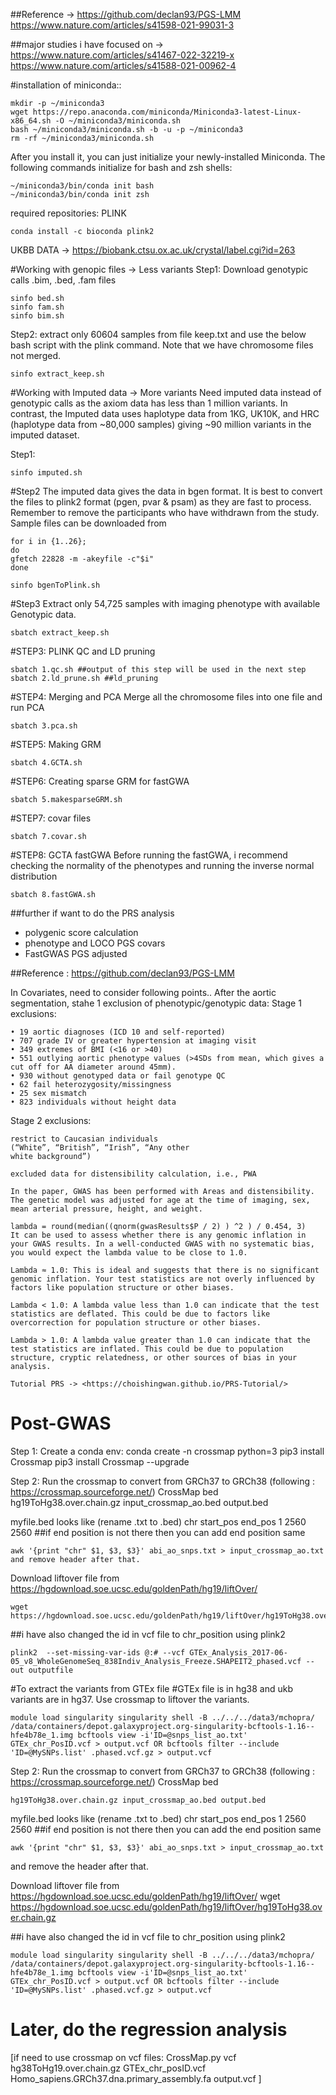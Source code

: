 ##Reference -> https://github.com/declan93/PGS-LMM
https://www.nature.com/articles/s41598-021-99031-3

##major studies i have focused on -> https://www.nature.com/articles/s41467-022-32219-x
https://www.nature.com/articles/s41588-021-00962-4

#installation of miniconda::
```
mkdir -p ~/miniconda3
wget https://repo.anaconda.com/miniconda/Miniconda3-latest-Linux-x86_64.sh -O ~/miniconda3/miniconda.sh
bash ~/miniconda3/miniconda.sh -b -u -p ~/miniconda3
rm -rf ~/miniconda3/miniconda.sh
```

After you install it, you can just initialize your newly-installed Miniconda. The following commands initialize for bash and zsh shells:

```
~/miniconda3/bin/conda init bash
~/miniconda3/bin/conda init zsh
```

required repositories: PLINK 
```
conda install -c bioconda plink2
```

UKBB DATA -> <https://biobank.ctsu.ox.ac.uk/crystal/label.cgi?id=263>

#Working with genopic files -> Less variants
Step1:
Download genotypic calls .bim, .bed, .fam files
```
sinfo bed.sh
sinfo fam.sh
sinfo bim.sh
```

Step2:
extract only 60604 samples from file keep.txt and use the below bash script with the plink command. Note that we have chromosome files not merged. 
```
sinfo extract_keep.sh
```

#Working with Imputed data -> More variants
Need imputed data instead of genotypic calls as the axiom data has less than 1 million variants. In contrast, the Imputed data uses haplotype data from 1KG, UK10K, and HRC (haplotype data from ~80,000 samples) giving ~90 million variants in the imputed dataset.

Step1:
```
sinfo imputed.sh
```

#Step2
The imputed data gives the data in bgen format. It is best to convert the files to plink2 format (pgen, pvar & psam) as they are fast to process. Remember to remove the participants who have withdrawn from the study. Sample files can be downloaded from 
```
for i in {1..26};
do
gfetch 22828 -m -akeyfile -c"$i"
done
```
```
sinfo bgenToPlink.sh 
```

#Step3
Extract only 54,725 samples with imaging phenotype with available Genotypic data.
```
sbatch extract_keep.sh
```

#STEP3:
PLINK QC and LD pruning 
```
sbatch 1.qc.sh ##output of this step will be used in the next step
sbatch 2.ld_prune.sh ##ld_pruning 
```

#STEP4:
Merging and PCA
Merge all the chromosome files into one file and run PCA 
```
sbatch 3.pca.sh
```

#STEP5:
Making GRM
```
sbatch 4.GCTA.sh
```

#STEP6:
Creating sparse GRM for fastGWA
```
sbatch 5.makesparseGRM.sh
```

#STEP7:
covar files
```
sbatch 7.covar.sh
```

#STEP8:
GCTA fastGWA
Before running the fastGWA, i recommend checking the normality of the phenotypes and running the inverse normal distribution 
```
sbatch 8.fastGWA.sh
```

##further if want to do the PRS analysis 
- polygenic score calculation
- phenotype and LOCO PGS covars
- FastGWAS PGS adjusted

##Reference : <https://github.com/declan93/PGS-LMM>

In Covariates, need to consider following points.. After the aortic segmentation, stahe 1 exclusion of phenotypic/genotypic data:
Stage 1 exclusions:
```
• 19 aortic diagnoses (ICD 10 and self-reported)
• 707 grade IV or greater hypertension at imaging visit
• 349 extremes of BMI (<16 or >40)
• 551 outlying aortic phenotype values (>4SDs from mean, which gives a cut off for AA diameter around 45mm).
• 930 without genotyped data or fail genotype QC
• 62 fail heterozygosity/missingness
• 25 sex mismatch
• 823 individuals without height data
```

Stage 2 exclusions:
```
restrict to Caucasian individuals
(“White”, “British”, “Irish”, “Any other
white background”)
```

```
excluded data for distensibility calculation, i.e., PWA
```

```
In the paper, GWAS has been performed with Areas and distensibility. The genetic model was adjusted for age at the time of imaging, sex, mean arterial pressure, height, and weight.
```

```
lambda = round(median((qnorm(gwasResults$P / 2) ) ^2 ) / 0.454, 3)
It can be used to assess whether there is any genomic inflation in your GWAS results. In a well-conducted GWAS with no systematic bias, you would expect the lambda value to be close to 1.0.

Lambda ≈ 1.0: This is ideal and suggests that there is no significant genomic inflation. Your test statistics are not overly influenced by factors like population structure or other biases.

Lambda < 1.0: A lambda value less than 1.0 can indicate that the test statistics are deflated. This could be due to factors like overcorrection for population structure or other biases.

Lambda > 1.0: A lambda value greater than 1.0 can indicate that the test statistics are inflated. This could be due to population structure, cryptic relatedness, or other sources of bias in your analysis.
```

```
Tutorial PRS -> <https://choishingwan.github.io/PRS-Tutorial/>
```

# Post-GWAS

Step 1: Create a conda env: conda create -n crossmap python=3 pip3 install Crossmap pip3 install Crossmap --upgrade

Step 2: Run the crossmap to convert from GRCh37 to GRCh38 (following : https://crossmap.sourceforge.net/) CrossMap bed hg19ToHg38.over.chain.gz input_crossmap_ao.bed output.bed

myfile.bed looks like (rename .txt to .bed) chr start_pos end_pos 1 2560 2560 ##if end position is not there then you can add end position same
```
awk '{print "chr" $1, $3, $3}' abi_ao_snps.txt > input_crossmap_ao.txt and remove header after that.
```
Download liftover file from  https://hgdownload.soe.ucsc.edu/goldenPath/hg19/liftOver/ 
```
wget https://hgdownload.soe.ucsc.edu/goldenPath/hg19/liftOver/hg19ToHg38.over.chain.gz
```
##i have also changed the id in vcf file to chr_position using plink2

```
plink2  --set-missing-var-ids @:# --vcf GTEx_Analysis_2017-06-05_v8_WholeGenomeSeq_838Indiv_Analysis_Freeze.SHAPEIT2_phased.vcf --out outputfile
 ```
#To extract the variants from GTEx file 
#GTEx file is in hg38 and ukb variants are in hg37. Use crossmap to liftover the variants. 
```
module load singularity singularity shell -B ../../../data3/mchopra/ /data/containers/depot.galaxyproject.org-singularity-bcftools-1.16--hfe4b78e_1.img bcftools view -i'ID=@snps_list_ao.txt' GTEx_chr_PosID.vcf > output.vcf OR bcftools filter --include 'ID=@MySNPs.list' .phased.vcf.gz > output.vcf
```

Step 2: Run the crossmap to convert from GRCh37 to GRCh38 (following : https://crossmap.sourceforge.net/) CrossMap bed 
```
hg19ToHg38.over.chain.gz input_crossmap_ao.bed output.bed
```
myfile.bed looks like (rename .txt to .bed) chr start_pos end_pos 1 2560 2560 ##if end position is not there then you can add the end position same

```
awk '{print "chr" $1, $3, $3}' abi_ao_snps.txt > input_crossmap_ao.txt
```
and remove the header after that.

Download liftover file from https://hgdownload.soe.ucsc.edu/goldenPath/hg19/liftOver/ wget https://hgdownload.soe.ucsc.edu/goldenPath/hg19/liftOver/hg19ToHg38.over.chain.gz

##i have also changed the id in vcf file to chr_position using plink2
```
module load singularity singularity shell -B ../../../data3/mchopra/ /data/containers/depot.galaxyproject.org-singularity-bcftools-1.16--hfe4b78e_1.img bcftools view -i'ID=@snps_list_ao.txt' GTEx_chr_PosID.vcf > output.vcf OR bcftools filter --include 'ID=@MySNPs.list' .phased.vcf.gz > output.vcf
```

# Later, do the regression analysis


[if need to use crossmap on vcf files: 
CrossMap.py vcf hg38ToHg19.over.chain.gz GTEx_chr_posID.vcf Homo_sapiens.GRCh37.dna.primary_assembly.fa  output.vcf 
]
